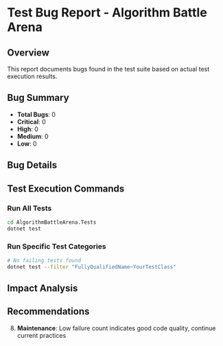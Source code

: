 # Test Bug Report - Algorithm Battle Arena

## Overview
This report documents bugs found in the test suite based on actual test execution results.

## Bug Summary
- **Total Bugs**: 0
- **Critical**: 0
- **High**: 0
- **Medium**: 0
- **Low**: 0

## Bug Details

## Test Execution Commands

### Run All Tests
```bash
cd AlgorithmBattleArena.Tests
dotnet test
```

### Run Specific Test Categories
```bash
# No failing tests found
dotnet test --filter "FullyQualifiedName~YourTestClass"
```

## Impact Analysis

## Recommendations

8. **Maintenance**: Low failure count indicates good code quality, continue current practices
